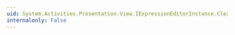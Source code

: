 ```yaml
---
uid: System.Activities.Presentation.View.IExpressionEditorInstance.ClearSelection
internalonly: False
---
```

